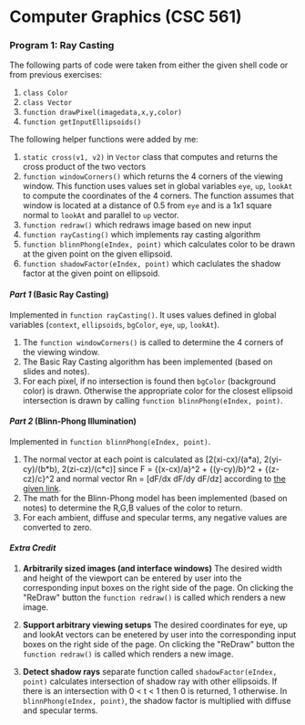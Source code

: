 # Computer Graphics (CSC 561)
### Program 1: Ray Casting
The following parts of code were taken from either the given shell code or from previous exercises:
1. `class Color`
2. `class Vector`
3. `function drawPixel(imagedata,x,y,color)`
4. `function getInputEllipsoids()`

The following helper functions were added by me:
1. `static cross(v1, v2)` in `Vector` class that computes and returns the cross product of the two vectors
2. `function windowCorners()` which returns the 4 corners of the viewing window. This function uses values set in global variables `eye`, `up`, `lookAt` to compute the coordinates of the 4 corners. The function assumes that window is located at a distance of 0.5 from `eye` and is a 1x1 square normal to `lookAt` and parallel to `up` vector.
3. `function redraw()` which redraws image based on new input
4. `function rayCasting()` which implements ray casting algorithm
5. `function blinnPhong(eIndex, point)` which calculates color to be drawn at the given point on the given ellipsoid.
6. `function shadowFactor(eIndex, point)` which caclulates the shadow factor at the given point on ellipsoid.

#### _Part 1_ (Basic Ray Casting)
Implemented in `function rayCasting()`. It uses values defined in global variables (`context`, `ellipsoids`, `bgColor`, `eye`, `up`, `lookAt`). 
1. The `function windowCorners()` is called to determine the 4 corners of the viewing window.
2. The Basic Ray Casting algorithm has been implemented (based on slides and notes).
3. For each pixel, if no intersection is found then `bgColor` (background color) is drawn. Otherwise the appropriate color for the closest ellipsoid intersection is drawn by calling  `function blinnPhong(eIndex, point)`.

#### _Part 2_ (Blinn-Phong Illumination)
Implemented in `function blinnPhong(eIndex, point)`.
1. The normal vector at each point is calculated as [2(xi-cx)/(a\*a), 2(yi-cy)/(b\*b), 2(zi-cz)/(c\*c)] since F = {(x-cx)/a}^2 + {(y-cy)/b}^2 + {(z-cz)/c}^2 and normal vector Rn = [dF/dx dF/dy dF/dz] according to [the given link](http://www.bmsc.washington.edu/people/merritt/graphics/quadrics.html).
2. The math for the Blinn-Phong model has been implemented (based on notes) to determine the R,G,B values of the color to return.
3. For each ambient, diffuse and specular terms, any negative values are converted to zero.

#### _Extra Credit_
1. **Arbitrarily sized images (and interface windows)**
    The desired width and height of the viewport can be entered by user into the corresponding input boxes on the right side of the page. On clicking the "ReDraw" button the `function redraw()` is called which renders a new image.

2. **Support arbitrary viewing setups**
    The desired coordinates for eye, up and lookAt vectors can be enetered by user into the corresponding input boxes on the right side of the page. On clicking the "ReDraw" button the `function redraw()` is called which renders a new image.

3. **Detect shadow rays**
    separate function called `shadowFactor(eIndex, point)` calculates intersection of shadow ray with other ellipsoids. If there is an intersection with 0 < t < 1 then 0 is returned, 1 otherwise. In `blinnPhong(eIndex, point)`, the shadow factor is multiplied with diffuse and specular terms.